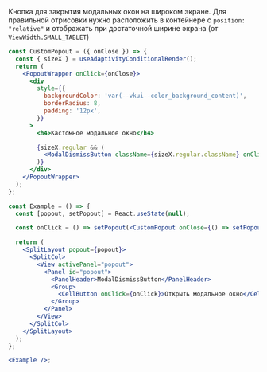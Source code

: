 Кнопка для закрытия модальных окон на широком экране.
Для правильной отрисовки нужно расположить в контейнере с `position: "relative"` и отображать при достаточной ширине экрана (от `ViewWidth.SMALL_TABLET`)

```jsx { "props": { "layout": false, "adaptivity": true } }
const CustomPopout = ({ onClose }) => {
  const { sizeX } = useAdaptivityConditionalRender();
  return (
    <PopoutWrapper onClick={onClose}>
      <div
        style={{
          backgroundColor: 'var(--vkui--color_background_content)',
          borderRadius: 8,
          padding: '12px',
        }}
      >
        <h4>Кастомное модальное окно</h4>

        {sizeX.regular && (
          <ModalDismissButton className={sizeX.regular.className} onClick={onClose} />
        )}
      </div>
    </PopoutWrapper>
  );
};

const Example = () => {
  const [popout, setPopout] = React.useState(null);

  const onClick = () => setPopout(<CustomPopout onClose={() => setPopout(null)} />);

  return (
    <SplitLayout popout={popout}>
      <SplitCol>
        <View activePanel="popout">
          <Panel id="popout">
            <PanelHeader>ModalDismissButton</PanelHeader>
            <Group>
              <CellButton onClick={onClick}>Открыть модальное окно</CellButton>
            </Group>
          </Panel>
        </View>
      </SplitCol>
    </SplitLayout>
  );
};

<Example />;
```

